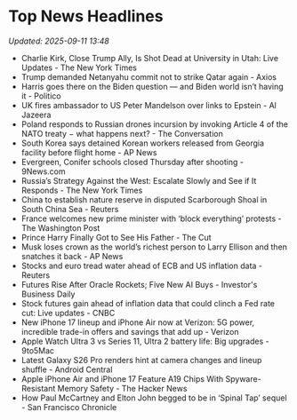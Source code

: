 # Top News Headlines

_Updated: 2025-09-11 13:48_

- Charlie Kirk, Close Trump Ally, Is Shot Dead at University in Utah: Live Updates - The New York Times
- Trump demanded Netanyahu commit not to strike Qatar again - Axios
- Harris goes there on the Biden question — and Biden world isn’t having it - Politico
- UK fires ambassador to US Peter Mandelson over links to Epstein - Al Jazeera
- Poland responds to Russian drones incursion by invoking Article 4 of the NATO treaty − what happens next? - The Conversation
- South Korea says detained Korean workers released from Georgia facility before flight home - AP News
- Evergreen, Conifer schools closed Thursday after shooting - 9News.com
- Russia’s Strategy Against the West: Escalate Slowly and See if It Responds - The New York Times
- China to establish nature reserve in disputed Scarborough Shoal in South China Sea - Reuters
- France welcomes new prime minister with ‘block everything’ protests - The Washington Post
- Prince Harry Finally Got to See His Father - The Cut
- Musk loses crown as the world’s richest person to Larry Ellison and then snatches it back - AP News
- Stocks and euro tread water ahead of ECB and US inflation data - Reuters
- Futures Rise After Oracle Rockets; Five New AI Buys - Investor's Business Daily
- Stock futures gain ahead of inflation data that could clinch a Fed rate cut: Live updates - CNBC
- New iPhone 17 lineup and iPhone Air now at Verizon: 5G power, incredible trade-in offers and savings that add up - Verizon
- Apple Watch Ultra 3 vs Series 11, Ultra 2 battery life: Big upgrades - 9to5Mac
- Latest Galaxy S26 Pro renders hint at camera changes and lineup shuffle - Android Central
- Apple iPhone Air and iPhone 17 Feature A19 Chips With Spyware-Resistant Memory Safety - The Hacker News
- How Paul McCartney and Elton John begged to be in ‘Spinal Tap’ sequel - San Francisco Chronicle